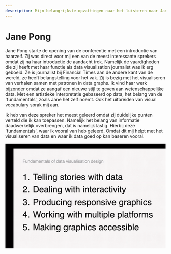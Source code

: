 ```yaml
---
description: Mijn belangrijkste opvattingen naar het luisteren naar Jane Pong
---
```


# Jane Pong

Jane Pong starte de opening van de conferentie met een introductie van haarzelf. Zij was direct voor mij een van de meest interessante sprekers omdat zij na haar introductie de aandacht trok. Namelijk de vaardigheden die zij heeft met haar functie als data visualisation journalist was ik erg geboeid. Ze is journalist bij Financial Times aan de andere kant van de wereld, ze heeft belangstelling voor het vak. Zij is bezig met het visualiseren van verhalen samen met patronen in data graphs. Ik vind haar werk bijzonder omdat ze aangaf een nieuwe stijl te geven aan wetenschappelijke data. Met een artistieke interpretatie gebaseerd op data, het belang van de 'fundamentals', zoals Jane het zelf noemt. Ook het uitbreiden van visual vocabulary sprak mij aan. 

Ik heb van deze spreker het meest geleerd omdat zij duidelijke punten verteld die ik kan toepassen. Namelijk het belang van informatie daadwerkelijk overbrengen, dat is namelijk lastig. Hierbij deze 'fundamentals', waar ik vooral van heb geleerd. Omdat dit mij helpt met het visualiseren van data en waar ik data goed op kan baseren vooral. 

 

![](../.gitbook/assets/schermafbeelding-2020-09-03-om-13.31.01.png)

